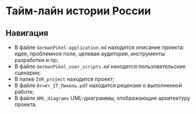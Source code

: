 # Тайм-лайн истории России

## Навигация
- В файле `GermanPikel-application.md` находится описание проекта: идея, проблемное поле, целевая аудитория, инструменты разработки и пр;
- В файле `GermanPikel_user_scripts.md` находятся пользовательские сценарии;
- В папке `IVR_project` находится проект;
- В файле `Отчёт_IT_Пикель.pdf` находится рецензия о выполненной работе;
- В файле `UML_diagrams` UML-диаграммы, отображающие архитектуру проекта.
